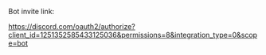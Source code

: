 Bot invite link:

https://discord.com/oauth2/authorize?client_id=1251352585433125036&permissions=8&integration_type=0&scope=bot